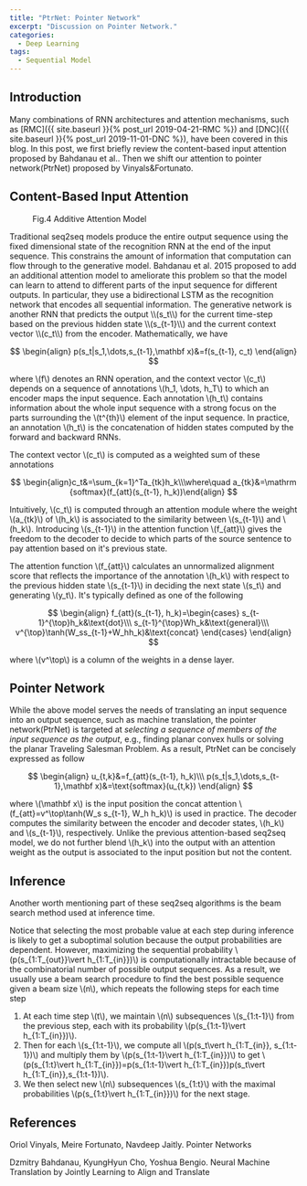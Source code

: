 ```yaml
---
title: "PtrNet: Pointer Network"
excerpt: "Discussion on Pointer Network."
categories:
  - Deep Learning
tags:
  - Sequential Model
---
```


## Introduction

Many combinations of RNN architectures and attention mechanisms, such as [RMC]({{ site.baseurl }}{% post_url 2019-04-21-RMC %}) and [DNC]({{ site.baseurl }}{% post_url 2019-11-01-DNC %}), have been covered in this blog. In this post, we first briefly review the content-based input attention proposed by Bahdanau et al.. Then we shift our attention to pointer network(PtrNet) proposed by Vinyals&Fortunato.

## Content-Based Input Attention

<figure style="width: 200px" class="align-right">
  <img src="{{ '/images/attention/additive attention.png' | absolute_url }}" alt="">
  <figcaption>Fig.4 Additive Attention Model</figcaption>
</figure> 
Traditional seq2seq models produce the entire output sequence using the fixed dimensional state of the recognition RNN at the end of the input sequence. This constrains the amount of information that computation can flow through to the generative model. Bahdanau et al. 2015 proposed to add an additional attention model to ameliorate this problem so that the model can learn to attend to different parts of the input sequence for different outputs. In particular, they use a bidirectional LSTM as the recognition network that encodes all sequential information. The generative network is another RNN that predicts the output \\(s_t\\) for the current time-step based on the previous hidden state \\(s_{t-1}\\) and the current context vector \\(c_t\\) from the encoder. Mathematically, we have

$$
\begin{align}
p(s_t|s_1,\dots,s_{t-1},\mathbf x)&=f(s_{t-1}, c_t)
\end{align}
$$

where \\(f\\) denotes an RNN operation, and the context vector \\(c_t\\) depends on a sequence of annotations \\(h_1, \dots, h_T\\) to which an encoder maps the input sequence. Each annotation \\(h_t\\) contains information about the whole input sequence with a strong focus on the parts surrounding the \\(t^{th}\\) element of the input sequence. In practice, an annotation \\(h_t\\) is the concatenation of hidden states computed by the forward and backward RNNs.

The context vector \\(c_t\\) is computed as a weighted sum of these annotations

$$
\begin{align}c_t&=\sum_{k=1}^Ta_{tk}h_k\\\where\quad a_{tk}&=\mathrm {softmax}(f_{att}(s_{t-1}, h_k))\end{align}
$$

Intuitively, \\(c_t\\) is computed through an attention module where the weight \\(a_{tk}\\) of \\(h_k\\) is associated to the similarity between \\(s_{t-1}\\) and \\(h_k\\). Introducing \\(s_{t-1}\\) in the attention function \\(f_{att}\\) gives the freedom to the decoder to decide to which parts of the source sentence to pay attention based on it's previous state.

The attention function \\(f_{att}\\) calculates an unnormalized alignment score that reflects the importance of the annotation \\(h_k\\) with respect to the previous hidden state \\(s_{t-1}\\) in deciding the next state \\(s_t\\) and generating \\(y_t\\). It's typically defined as one of the following

$$
\begin{align}
f_{att}(s_{t-1}, h_k)=\begin{cases}
s_{t-1}^{\top}h_k&\text{dot}\\\
s_{t-1}^{\top}Wh_k&\text{general}\\\
v^{\top}\tanh(W_ss_{t-1}+W_hh_k)&\text{concat}
\end{cases}
\end{align}
$$

where \\(v^\top\\) is a column of the weights in a dense layer.

## Pointer Network

While the above model serves the needs of translating an input sequence into an output sequence, such as machine translation, the pointer network(PtrNet) is targeted at *selecting a sequence of members of the input sequence as the output*, e.g., finding planar convex hulls or solving the planar Traveling Salesman Problem. As a result, PtrNet can be concisely expressed as follow

$$
\begin{align}
u_{t,k}&=f_{att}(s_{t-1}, h_k)\\\
p(s_t|s_1,\dots,s_{t-1},\mathbf x)&=\text{softmax}(u_{t,k})
\end{align}
$$

where \\(\mathbf x\\) is the input position the concat attention \\(f_{att}=v^\top\tanh(W_s s_{t-1}, W_h h_k)\\) is used in practice. The decoder computes the similarity between the encoder and decoder states, \\(h_k\\) and \\(s_{t-1}\\), respectively. Unlike the previous attention-based seq2seq model, we do not further blend \\(h_k\\) into the output with an attention weight as the output is associated to the input position but not the content.

## Inference

Another worth mentioning part of these seq2seq algorithms is the beam search method used at inference time. 

Notice that selecting the most probable value at each step during inference is likely to get a suboptimal solution because the output probabilities are dependent. However, maximizing the sequential probability \\(p(s_{1:T_{out}}\vert h_{1:T_{in}})\\) is computationally intractable because of the combinatorial number of possible output sequences. As a result, we usually use a beam search procedure to find the best possible sequence given a beam size \\(n\\), which repeats the following steps for each time step

1. At each time step \\(t\\), we maintain \\(n\\) subsequences \\(s_{1:t-1}\\) from the previous step, each with its probability \\(p(s_{1:t-1}\vert h_{1:T_{in}})\\).
2. Then for each \\(s_{1:t-1}\\), we compute all \\(p(s_t\vert h_{1:T_{in}}, s_{1:t-1})\\) and multiply them by \\(p(s_{1:t-1}\vert h_{1:T_{in}})\\) to get \\(p(s_{1:t}\vert h_{1:T_{in}})=p(s_{1:t-1}\vert h_{1:T_{in}})p(s_t\vert h_{1:T_{in}},s_{1:t-1})\\).
3. We then select new \\(n\\) subsequences \\(s_{1:t}\\) with the maximal probabilities \\(p(s_{1:t}\vert h_{1:T_{in}})\\) for the next stage.

## References

Oriol Vinyals, Meire Fortunato, Navdeep Jaitly. Pointer Networks

Dzmitry Bahdanau, KyungHyun Cho, Yoshua Bengio. Neural Machine Translation by Jointly Learning to Align and Translate